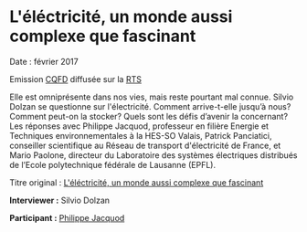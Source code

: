 # L'éléctricité, un monde aussi complexe que fascinant

Date : février 2017

Emission [CQFD](https://pages.rts.ch/la-1ere/programmes/cqfd/) diffusée sur la [RTS](https://www.rts.ch/)

Elle est omniprésente dans nos vies, mais reste pourtant mal connue. Silvio Dolzan se questionne sur l'électricité. Comment arrive-t-elle jusqu’à nous? Comment peut-on la stocker? Quels sont les défis d’avenir la concernant? Les réponses avec Philippe Jacquod, professeur en filière Energie et Techniques environnementales à la HES-SO Valais, Patrick Panciatici, conseiller scientifique au Réseau de transport d'électricité de France, et Mario Paolone, directeur du Laboratoire des systèmes électriques distribués de l’Ecole polytechnique fédérale de Lausanne (EPFL).

Titre original : [L'éléctricité, un monde aussi complexe que fascinant](https://pages.rts.ch/la-1ere/programmes/cqfd/8353719-lelectricite-un-monde-aussi-complexe-que-fascinant-15-02-2017.html?mediaShare=1)

**Interviewer :** Silvio Dolzan

**Participant :** [Philippe Jacquod](https://www.hevs.ch/en/collaborateurs/jacquod-1629)
